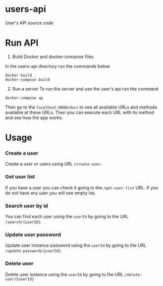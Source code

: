 # users-api
User's API source code

# Run API
1. Build Docker and docker-compose files

In the users-api directory run the commands below

```
docker build .
docker-compose build
```

2. Run a server
To run the server and use the user's api run the command

```
docker-compose up
```

Then go to the ```localhost:8000/docs``` to see all available URLs and methods available at these URLs. Then you can execute each URL with its method and see how the app works.

# Usage
### Create a user
Create a user or users using URL ```/create-user```.
### Get user list
If you have a user you can check it going to the ```/get-user-list``` URL. If you do not have any user you will see empty list.
### Search user by id
You can find each user using the ```userId``` by going to the URL ```/search/{userID}```.
### Update user password
Update user instance password using the ```userId``` by going to the URL ```/update-password/{userId}```.
### Delete user
Delete user instance using the ```userId``` by going to the URL ```/delete-user/{userId}```
